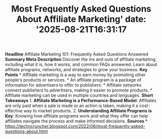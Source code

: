 ﻿---
title: "Most Frequently Asked Questions About Affiliate Marketing'
date: '2025-08-21T16:31:17"
category: "Markets"
summary: ""
slug: "most frequently asked questions about affiliate marketing"
source_urls:
  - "https://techncruncher.blogspot.com/2022/06/most-frequently-asked-questions-about.html"
seo:
  title: "Most Frequently Asked Questions About Affiliate Marketing | Hash n Hedge'
  description: '"
  keywords: ["news", "markets", "brief"]
---
**Headline** Affiliate Marketing 101: Frequently Asked Questions Answered  **Summary Meta Description** Discover the ins and outs of affiliate marketing, including what it is, how it works, and common FAQs answered. Learn about affiliate programs, networks, and strategies to grow your business.  **Key Points**  * Affiliate marketing is a way to earn money by promoting other people's products or services. * An affiliate program is a package of information for advertisers to offer to publishers. * Affiliate networks connect publishers to advertisers, making it easier to promote products. * Affiliate marketing can be used in multiple countries and languages.  **Short Takeaways**  1. **Affiliate Marketing is a Performance-Based Model**: Affiliates are only paid when a sale is made or an action is taken, making it a cost-effective way to market products. 2. **Understanding Affiliate Programs is Key**: Knowing how affiliate programs work and what they offer can help affiliates navigate the process and make informed decisions.  **Sources** * https://techncruncher.blogspot.com/2022/06/most-frequently-asked-questions-about.html 
